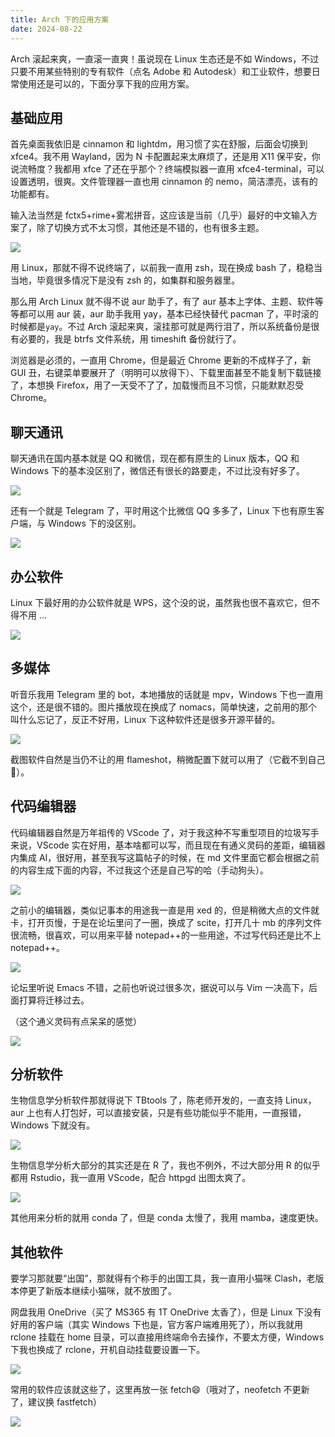 ```yaml
---
title: Arch 下的应用方案
date: 2024-08-22
---
```


Arch 滚起来爽，一直滚一直爽！虽说现在 Linux 生态还是不如 Windows，不过只要不用某些特别的专有软件（点名 Adobe 和 Autodesk）和工业软件，想要日常使用还是可以的，下面分享下我的应用方案。

<!--more-->

## 基础应用

首先桌面我依旧是 cinnamon 和 lightdm，用习惯了实在舒服，后面会切换到 xfce4。我不用 Wayland，因为 N 卡配置起来太麻烦了，还是用 X11 保平安，你说流畅度？我都用 xfce 了还在乎那个？终端模拟器一直用 xfce4-terminal，可以设置透明，很爽。文件管理器一直也用 cinnamon 的 nemo，简洁漂亮，该有的功能都有。

输入法当然是 fctx5+rime+雾凇拼音，这应该是当前（几乎）最好的中文输入方案了，除了切换方式不太习惯，其他还是不错的，也有很多主题。

![](https://images.yuanj.top/blog/20240822104495.png)

用 Linux，那就不得不说终端了，以前我一直用 zsh，现在换成 bash 了，稳稳当当地，毕竟很多情况下是没有 zsh 的，如集群和服务器里。

那么用 Arch Linux 就不得不说 aur 助手了，有了 aur 基本上字体、主题、软件等等都可以用 aur 装，aur 助手我用 yay，基本已经快替代 pacman 了，平时滚的时候都是`yay`。不过 Arch 滚起来爽，滚挂那可就是两行泪了，所以系统备份是很有必要的，我是 btrfs 文件系统，用 timeshift 备份就行了。

浏览器是必须的，一直用 Chrome，但是最近 Chrome 更新的不成样子了，新 GUI 丑，右键菜单要展开了（明明可以放得下）、下载里面甚至不能复制下载链接了，本想换 Firefox，用了一天受不了了，加载慢而且不习惯，只能默默忍受 Chrome。

## 聊天通讯

聊天通讯在国内基本就是 QQ 和微信，现在都有原生的 Linux 版本，QQ 和 Windows 下的基本没区别了，微信还有很长的路要走，不过比没有好多了。

![](https://images.yuanj.top/blog/20240822104987.png)

还有一个就是 Telegram 了，平时用这个比微信 QQ 多多了，Linux 下也有原生客户端，与 Windows 下的没区别。

![](https://images.yuanj.top/blog/20240822105038.png)

## 办公软件

Linux 下最好用的办公软件就是 WPS，这个没的说，虽然我也很不喜欢它，但不得不用 ...

![](https://images.yuanj.top/blog/20240822105158.png)

## 多媒体

听音乐我用 Telegram 里的 bot，本地播放的话就是 mpv，Windows 下也一直用这个，还是很不错的。图片播放现在换成了 nomacs，简单快速，之前用的那个叫什么忘记了，反正不好用，Linux 下这种软件还是很多开源平替的。

![](https://images.yuanj.top/blog/20240822105479.png)

截图软件自然是当仍不让的用 flameshot，稍微配置下就可以用了（它截不到自己🤣）。

## 代码编辑器

代码编辑器自然是万年祖传的 VScode 了，对于我这种不写重型项目的垃圾写手来说，VScode 实在好用，基本啥都可以写，而且现在有通义灵码的差距，编辑器内集成 AI，很好用，甚至我写这篇帖子的时候，在 md 文件里面它都会根据之前的内容生成下面的内容，不过我这个还是自己写的哈（手动狗头）。

![](https://images.yuanj.top/blog/20240822105652.png)

之前小的编辑器，类似记事本的用途我一直是用 xed 的，但是稍微大点的文件就卡，打开页慢，于是在论坛里问了一圈，换成了 scite，打开几十 mb 的序列文件很流畅，很喜欢，可以用来平替 notepad++的一些用途，不过写代码还是比不上 notepad++。

![](https://images.yuanj.top/blog/20240822105873.png)

论坛里听说 Emacs 不错，之前也听说过很多次，据说可以与 Vim 一决高下，后面打算将迁移过去。

（这个通义灵码有点呆呆的感觉）

![](https://images.yuanj.top/blog/20240822110414.png)

## 分析软件

生物信息学分析软件那就得说下 TBtools 了，陈老师开发的，一直支持 Linux，aur 上也有人打包好，可以直接安装，只是有些功能似乎不能用，一直报错，Windows 下就没有。

![](https://images.yuanj.top/blog/20240822110295.png)

生物信息学分析大部分的其实还是在 R 了，我也不例外，不过大部分用 R 的似乎都用 Rstudio，我一直用 VScode，配合 httpgd 出图太爽了。

![](https://images.yuanj.top/blog/20240822120168.png)

其他用来分析的就用 conda 了，但是 conda 太慢了，我用 mamba，速度更快。

## 其他软件

要学习那就要“出国”，那就得有个称手的出国工具，我一直用小猫咪 Clash，老版本停更了新版本继续小猫咪，就不放图了。

网盘我用 OneDrive（买了 MS365 有 1T OneDrive 太香了），但是 Linux 下没有好用的客户端（其实 Windows 下也是，官方客户端难用死了），所以我就用 rclone 挂载在 home 目录，可以直接用终端命令去操作，不要太方便，Windows 下我也换成了 rclone，开机自动挂载要设置一下。

![](https://images.yuanj.top/blog/20240822115556.png)

常用的软件应该就这些了，这里再放一张 fetch😄（哦对了，neofetch 不更新了，建议换 fastfetch）

![](https://images.yuanj.top/blog/20240822115683.png)